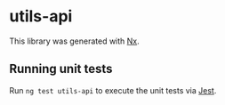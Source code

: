 # utils-api

This library was generated with [Nx](https://nx.dev).

## Running unit tests

Run `ng test utils-api` to execute the unit tests via [Jest](https://jestjs.io).
